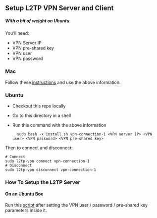 ## Setup L2TP VPN Server and Client

##### With a bit of weight on Ubuntu.

You'll need:

- VPN Server IP
- VPN pre-shared key
- VPN user
- VPN password

### Mac

Follow these [instructions](https://www.softether.org/4-docs/2-howto/9.L2TPIPsec_Setup_Guide_for_SoftEther_VPN_Server/5.Mac_OS_X_L2TP_Client_Setup) and use the above information.

### Ubuntu

- Checkout this repo locally
- Go to this directory in a shell
- Run this command with the above information

        sudo bash -x install.sh vpn-connection-1 <VPN server IP> <VPN user> <VPN password> <VPN pre-shared key>

Then to connect and disconnect:

```
# Connect
sudo l2tp-vpn connect vpn-connection-1
# Disconnect
sudo l2tp-vpn disconnect vpn-connection-1
```

### How To Setup the L2TP Server

#### On an Ubuntu Box

Run this [script](https://github.com/sarfata/voodooprivacy/blob/master/voodoo-vpn.sh) after setting the VPN user / password / pre-shared key parameters inside it.

